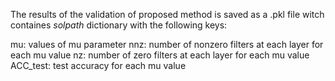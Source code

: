 
The results of the validation of proposed method is saved as a .pkl file witch containes *solpath* dictionary with the following keys:

mu: values of mu parameter
nnz: number of nonzero filters at each layer for each mu value 
nz: number of zero filters at each layer for each mu value 
ACC_test: test accuracy for each mu value 
